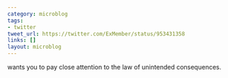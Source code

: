 ```yaml
---
category: microblog
tags:
- twitter
tweet_url: https://twitter.com/ExMember/status/953431358
links: []
layout: microblog
---
```

wants you to pay close attention to the law of unintended consequences.
